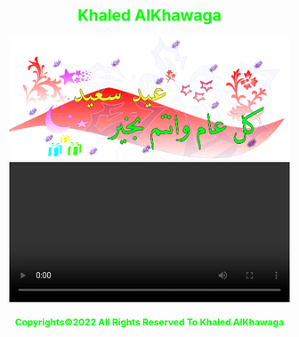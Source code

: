 <html>
  <center>
  <head>
     <h1 style="color:#00ff00;">Khaled AlKhawaga</h1>  
  </head>
    <link rel="stylesheet" href="main.css">
    <style>
          video {
                   width: 100%;
                   height: auto;
                }
    </style>
  <body background="happy.jpg">
  <img src="happy1.webp">
  <video controls autoplay>
  <source src="Boha.mp4" type="video/mp4"><source></video>  
  <h3 style="color:#00ff00">Copyrights&copy;2022 All Rights Reserved To Khaled AlKhawaga</h3>
  <script>alert("🎈عيد اضحي سعيد😍علي الامة الاسلامية😍جميعا يارب🎈")</script>
</body>


